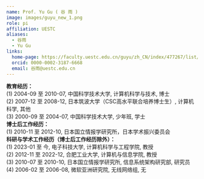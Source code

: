 ```yaml
---
name: Prof. Yu Gu ( 谷 雨 )
image: images/guyu_new_1.png
role: pi
affiliation: UESTC
aliases:
  - 谷雨
  - Yu Gu
links:
  home-page: https://faculty.uestc.edu.cn/guyu/zh_CN/index/477267/list/index.htm
  orcid: 0000-0002-3187-6668
  email: 谷雨@uestc.edu.cn
---
```

<b>教育经历：</b><br>
(1) 2004-09 至 2010-07, 中国科学技术大学, 计算机科学与技术, 博士<br>
(2) 2007-12 至 2008-12, 日本筑波大学（CSC高水平联合培养博士生）, 计算机科学, 其他<br>
(3) 2000-09 至 2004-07, 中国科学技术大学, 少年班, 学士<br>
<b>博士后工作经历：</b><br>
(1) 2010-11 至 2012-10, 日本国立情报学研究所，日本学术振兴委员会<br>
<b>科研与学术工作经历（博士后工作经历除外）：</b><br>
(1) 2023-01 至 今, 电子科技大学, 计算机科学与工程学院, 教授<br>
(2) 2012-11 至 2022-12, 合肥工业大学, 计算机与信息学院, 教授<br>
(3) 2010-07 至 2010-10, 日本国立情报学研究所, 信息系统架构研究部, 研究员<br>
(4) 2006-02 至 2006-08, 微软亚洲研究院, 无线网络组, 无

